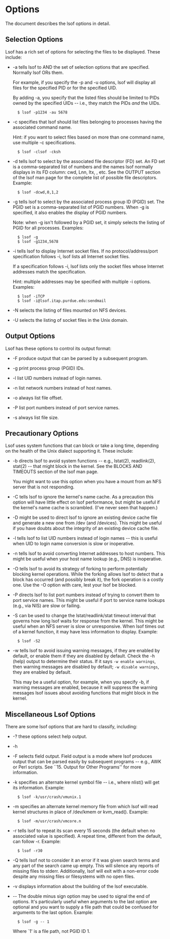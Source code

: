 # Options

The document describes the lsof options in detail.

## Selection Options

Lsof has a rich set of options for selecting the files to be
displayed.  These include:

- -a	tells lsof to AND the set of selection options that
	are specified.  Normally lsof ORs them.

	For example, if you specify the -p<PID> and -u<UID>
	options, lsof will display all files for the
	specified PID or for the specified UID.

	By adding -a, you specify that the listed files
	should be limited to PIDs owned by the specified
	UIDs -- i.e., they match the PIDs *and* the UIDs.

		$ lsof -p1234 -au 5678

- -c	specifies that lsof should list files belonging
	to processes having the associated command name.

	Hint: if you want to select files based on more than
	one command name, use multiple -c<name> specifications.

		$ lsof -clsof -cksh

- -d      tells lsof to select by the associated file descriptor
	(FD) set.  An FD set is a comma-separated list of
	numbers and the names lsof normally displays in
	its FD column:  cwd, Lnn, ltx, <number>, etc.  See
	the OUTPUT section of the lsof man page for the
	complete list of possible file descriptors.  Example:

		$ lsof -dcwd,0,1,2

- -g      tells lsof to select by the associated process
	group ID (PGID) set.  The PGID set is a comma-separated
	list of PGID numbers.  When -g is specified, it also
	enables the display of PGID numbers.

	Note: when -g isn't followed by a PGID set, it
	simply selects the listing of PGID for all processes.
	Examples:

		$ lsof -g
		$ lsof -g1234,5678

- -i	tells lsof to display Internet socket files.  If no
	protocol/address/port specification follows -i,
	lsof lists all Internet socket files.

	If a specification follows -i, lsof lists only the
	socket files whose Internet addresses match the
	specification.

	Hint: multiple addresses may be specified with
	multiple -i options.  Examples:

		$ lsof -iTCP
		$ lsof -i@lsof.itap.purdue.edu:sendmail

- -N	selects the listing of files mounted on NFS devices.

- -U	selects the listing of socket files in the Unix
	domain.


## Output Options

Lsof has these options to control its output format:

- -F	produce output that can be parsed by a subsequent
	program.

- -g	print process group (PGID) IDs.

- -l	list UID numbers instead of login names.

- -n	list network numbers instead of host names.

- -o	always list file offset.

- -P	list port numbers instead of port service names.

- -s	always list file size.

## Precautionary Options

Lsof uses system functions that can block or take a long time,
depending on the health of the Unix dialect supporting it.  These
include:

- -b	directs lsof to avoid system functions -- e.g.,
	lstat(2), readlink(2), stat(2) -- that might block
	in the kernel.  See the BLOCKS AND TIMEOUTS
	section of the lsof man page.

	You might want to use this option when you have
	a mount from an NFS server that is not responding.

- -C	tells lsof to ignore the kernel's name cache.  As
	a precaution this option will have little effect on
	lsof performance, but might be useful if the kernel's
	name cache is scrambled.  (I've never seen that
	happen.)

- -D	might be used to direct lsof to ignore an existing
	device cache file and generate a new one from /dev
	(and /devices).  This might be useful if you have
	doubts about the integrity of an existing device
	cache file.

- -l      tells lsof to list UID numbers instead of login
	names -- this is useful when UID to login name
	conversion is slow or inoperative.

- -n	tells lsof to avoid converting Internet addresses
	to host numbers.  This might be useful when your
	host name lookup (e.g., DNS) is inoperative.

- -O      tells lsof to avoid its strategy of forking to
	perform potentially blocking kernel operations.
	While the forking allows lsof to detect that a
	block has occurred (and possibly break it), the
	fork operation is a costly one.  Use the -O option
	with care, lest your lsof be blocked.

- -P      directs lsof to list port numbers instead of trying
	to convert them to port service names.  This might
	be useful if port to service name lookups (e.g.,
	via NIS) are slow or failing.

- -S      can be used to change the lstat/readlink/stat
	timeout interval that governs how long lsof waits
	for response from the kernel.  This might be useful
	when an NFS server is slow or unresponsive.  When
	lsof times out of a kernel function, it may have
	less information to display.  Example:

		$ lsof -S2

- -w	tells lsof to avoid issuing warning messages, if
	they are enabled by default, or enable them if they
	are disabled by default.  Check the -h (help) output
	to determine their status.  If it says `-w enable warnings`, then warning messages are disabled by
	default; `-w disable warnings`, they are enabled
	by default.

	This may be a useful option, for example, when you
	specify -b, if warning messages are enabled, because
	it will suppress the warning messages lsof issues
	about avoiding functions that might block in the
	kernel.

## Miscellaneous Lsof Options

There are some lsof options that are hard to classify, including:

- -?	these options select help output.
- -h

- -F      selects field output.  Field output is a mode where
	lsof produces output that can be parsed easily by
	subsequent programs -- e.g., AWK or Perl scripts.
	See ``15. Output for Other Programs'' for more
	information.

- -k	specifies an alternate kernel symbol file -- i.e.,
	where nlist() will get its information.  Example:

		$ lsof -k/usr/crash/vmunix.1

- -m	specifies an alternate kernel memory file from
	which lsof will read kernel structures in place
	of /dev/kmem or kvm_read().  Example:

		$ lsof -m/usr/crash/vmcore.n

- -r	tells lsof to repeat its scan every 15 seconds (the
	default when no associated value is specified).  A
	repeat time, different from the default, can follow
	-r.  Example:

		$ lsof -r30

- -Q	tells lsof not to consider it an error if it was
	given search terms and any part of the search came
	up empty. This will silence any reports of missing
	files to stderr. Additionally, lsof will exit with
	a non-error code despite any missing files or
	filesystems with no open files.

- -v	displays information about the building of the
	lsof executable.

- --      The double minus sign option may be used to
	signal the end of options.  It's particularly useful
	when arguments to the last option are optional and
	you want to supply a file path that could be confused
	for arguments to the last option.  Example:

		$ lsof -g -- 1

	Where `1' is a file path, not PGID ID 1.
